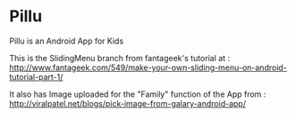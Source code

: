Pillu
=====

Pillu is an Android App for Kids

This is the SlidingMenu branch from fantageek's tutorial at :
http://www.fantageek.com/549/make-your-own-sliding-menu-on-android-tutorial-part-1/

It also has Image uploaded for the "Family" function of the App from :
http://viralpatel.net/blogs/pick-image-from-galary-android-app/
